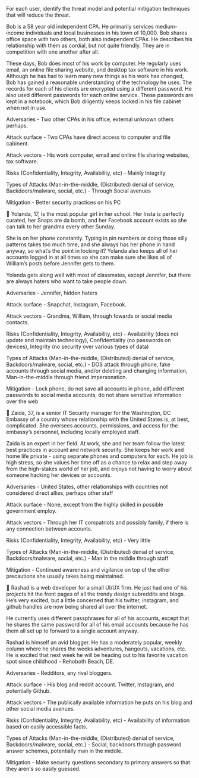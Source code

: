For each user, identify the threat model and potential mitigation techniques that will reduce the threat.  

Bob is a 58 year old independent CPA.  He primarily services medium-income individuals and local businesses in his town of 10,000.  Bob shares office space with two others, both also independent CPAs.  He describes his relationship with them as cordial, but not quite friendly.  They are in competition with one another after all.  

These days, Bob does most of his work by computer.  He regularly uses email, an online file sharing website, and desktop tax software in his work.  Although he has had to learn many new things as his work has changed, Bob has gained a reasonable understanding of the technology he uses.  The records for each of his clients are encrypted using a different password.  He also used different passwords for each online service.  These passwords are kept in a notebook, which Bob diligently keeps locked in his file cabinet when not in use.

Adversaries - Two other CPAs in his office, external unknown others perhaps.


Attack surface - Two CPAs have direct access to computer and file cabinent.


Attack vectors - His work computer, email and online file sharing websites, tax software.  


Risks (Confidentiality, Integrity, Availability, etc) -  Mainly Integrity


Types of Attacks (Man-in-the-middle, (Distributed) denial of service, Backdoors/malware, social, etc.) - Through Social avenues


Mitigation - Better security practices on his PC


Yolanda, 17, is the most popular girl in her school.  Her Insta is perfectly curated, her Snaps are da bomb, and her Facebook account exists so she can talk to her grandma every other Sunday.  

She is on her phone constantly.  Typing in pin numbers or doing those silly patterns takes too much time, and she always has her phone in hand anyway, so what’s the point in locking it?  Yolanda also keeps all of her accounts logged in at all times so she can make sure she likes all of William’s posts before Jennifer gets to them.  

Yolanda gets along well with most of classmates, except Jennifer, but there are always haters who want to take people down.

Adversaries - Jennifer, hidden haters


Attack surface - Snapchat, Instagram, Facebook.   


Attack vectors - Grandma, William, through fowards or social media contacts. 


Risks (Confidentiality, Integrity, Availability, etc) - Availability (does not update and maintain technology), Confidentiality (no passwords on devices), Integrity (no security over various types of data)


Types of Attacks (Man-in-the-middle, (Distributed) denial of service, Backdoors/malware, social, etc.) - DOS attack through phone, fake accounts through social media, and/or deleting and changing information, Man-in-the-middle through friend impersonation.  


Mitigation - Lock phone, do not save all accounts in phone, add different passwords to social media accounts, do not share sensitive information over the web


Zaida, 37, is a senior IT Security manager for the Washington, DC Embassy of a country whose relationship with the United States is, at best, complicated.  She oversees accounts, permissions, and access for the embassy’s personnel, including locally employed staff.  

Zaida is an expert in her field.  At work, she and her team follow the latest best practices in account and network security.  She keeps her work and home life private - using separate phones and computers for each.  He job is high stress, so she values her time off as a chance to relax and step away from the high-stakes world of her job, and enjoys not having to worry about someone hacking her devices or accounts.  

Adversaries - United States, other relationships with countries not considered direct allies, perhaps other staff


Attack surface - None, except from the highly skilled in possible government employ.


Attack vectors - Through her IT compatriots and possibly family, if there is any connection between accounts.  


Risks (Confidentiality, Integrity, Availability, etc) - Very little


Types of Attacks (Man-in-the-middle, (Distributed) denial of service, Backdoors/malware, social, etc.) - Man in the middle through staff


Mitigation -  Continued awareness and vigilance on top of the other precautions she usually takes being maintained. 




Rashad is a web developer for a small UI/UX firm.  He just had one of his projects hit the front pages of all the trendy design subreddits and blogs.  He’s very excited, but a little concerned that his twitter, instagram, and github handles are now being shared all over the internet.  

He currently uses different passphrases for all of his accounts, except that he shares the same password for all of his email accounts because he has them all set up to forward to a single account anyway.  

Rashad is himself an avid blogger.  He has a moderately popular, weekly column where he shares the weeks adventures, hangouts, vacations, etc.  He is excited that next week he will be heading out to his favorite vacation spot since childhood - Rehoboth Beach, DE.

Adversaries - Redditors, any rival bloggers. 


Attack surface - His blog and reddit account.  Twitter, Instagram, and potentially Github. 


Attack vectors - The publically available information he puts on his blog and other social media avenues. 


Risks (Confidentiality, Integrity, Availability, etc) -  Availability of information based on easily accessible facts.


Types of Attacks (Man-in-the-middle, (Distributed) denial of service, Backdoors/malware, social, etc.) -  Social, backdoors through password answer schemes, potentially man in the middle.


Mitigation - Make security questions secondary to primary answers so that they aren's so easily guessed. 




